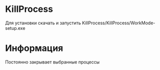 # KillProcess

Для установки скачать и запустить KillProcess/KillProcess/WorkMode-setup.exe


# Информация

Постоянно закрывает выбранные процессы
